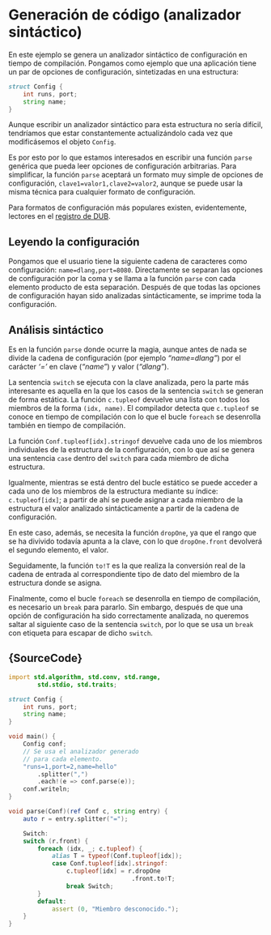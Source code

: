 # Generación de código (analizador sintáctico)

En este ejemplo se genera un analizador sintáctico de configuración en tiempo
de compilación. Pongamos como ejemplo que una aplicación tiene un par de
opciones de configuración, sintetizadas en una estructura:

```d
struct Config {
    int runs, port;
    string name;
}
```

Aunque escribir un analizador sintáctico para esta estructura no sería difícil,
tendríamos que estar constantemente actualizándolo cada vez que modificásemos
el objeto `Config`.

Es por esto por lo que estamos interesados en escribir una función `parse`
genérica que pueda leer opciones de configuración arbitrarias. Para simplificar,
la función `parse` aceptará un formato muy simple de opciones de configuración,
`clave1=valor1,clave2=valor2`, aunque se puede usar la misma técnica para
cualquier formato de configuración.

Para formatos de configuración más populares existen, evidentemente, lectores
en el [registro de DUB](https://code.dlang.org).

## Leyendo la configuración

Pongamos que el usuario tiene la siguiente cadena de caracteres como
configuración: `name=dlang,port=8080`. Directamente se separan las opciones
de configuración por la coma y se llama a la función `parse` con cada
elemento producto de esta separación. Después de que todas las opciones de
configuración hayan sido analizadas sintácticamente, se imprime toda la
configuración.

## Análisis sintáctico

Es en la función `parse` donde ocurre la magia, aunque antes de nada se
divide la cadena de configuración (por ejemplo *“name=dlang”*) por el
carácter *‘=’* en clave (*“name”*) y valor (*“dlang”*).

La sentencia `switch` se ejecuta con la clave analizada, pero la parte más
interesante es aquella en la que los casos de la sentencia `switch` se generan
de forma estática. La función `c.tupleof` devuelve una lista con todos los
miembros de la forma `(idx, name)`. El compilador detecta que `c.tupleof` se
conoce en tiempo de compilación con lo que el bucle `foreach` se desenrolla
también en tiempo de compilación.

La función `Conf.tupleof[idx].stringof` devuelve cada uno de los miembros
individuales de la estructura de la configuración, con lo que así se genera
una sentencia `case` dentro del `switch` para cada miembro de dicha estructura.

Igualmente, mientras se está dentro del bucle estático se puede acceder a cada
uno de los miembros de la estructura mediante su índice: `c.tupleof[idx]`; a
partir de ahí se puede asignar a cada miembro de la estructura el valor
analizado sintácticamente a partir de la cadena de configuración.

En este caso, además, se necesita la función `dropOne`, ya que el rango que
se ha divivido todavía apunta a la clave, con lo que `dropOne.front` devolverá
el segundo elemento, el valor.

Seguidamente, la función `to!T` es la que realiza la conversión real de la
cadena de entrada al correspondiente tipo de dato del miembro de la estructura
donde se asigna.

Finalmente, como el bucle `foreach` se desenrolla en tiempo de compilación,
es necesario un `break` para pararlo. Sin embargo, después de que una opción
de configuración ha sido correctamente analizada, no queremos saltar al
siguiente caso de la sentencia `switch`, por lo que se usa un `break` con
etiqueta para escapar de dicho `switch`.

## {SourceCode}

```d
import std.algorithm, std.conv, std.range,
        std.stdio, std.traits;

struct Config {
    int runs, port;
    string name;
}

void main() {
    Config conf;
    // Se usa el analizador generado
    // para cada elemento.
    "runs=1,port=2,name=hello"
        .splitter(",")
        .each!(e => conf.parse(e));
    conf.writeln;
}

void parse(Conf)(ref Conf c, string entry) {
    auto r = entry.splitter("=");

    Switch:
    switch (r.front) {
        foreach (idx, _; c.tupleof) {
            alias T = typeof(Conf.tupleof[idx]);
            case Conf.tupleof[idx].stringof:
                c.tupleof[idx] = r.dropOne
                                  .front.to!T;
                break Switch;
        }
        default:
            assert (0, "Miembro desconocido.");
    }
}
```
